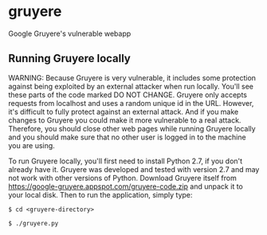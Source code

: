 # gruyere
Google Gruyere's vulnerable webapp

## Running Gruyere locally

WARNING: Because Gruyere is very vulnerable, it includes some protection against being exploited by an external attacker when run locally. You'll see these parts of the code marked DO NOT CHANGE. Gruyere only accepts requests from localhost and uses a random unique id in the URL. However, it's difficult to fully protect against an external attack. And if you make changes to Gruyere you could make it more vulnerable to a real attack. Therefore, you should close other web pages while running Gruyere locally and you should make sure that no other user is logged in to the machine you are using. 

To run Gruyere locally, you'll first need to install Python 2.7, if you don't already have it. Gruyere was developed and tested with version 2.7 and may not work with other versions of Python. Download Gruyere itself from https://google-gruyere.appspot.com/gruyere-code.zip and unpack it to your local disk. Then to run the application, simply type:

``` $ cd <gruyere-directory> ```

``` $ ./gruyere.py ```


